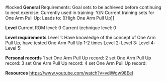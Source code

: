 #locked
**General**
Requirements:
Goal sets to be achieved before continuing to next exercise:
Currently used in training: Y/N
Current training sets for One Arm Pull Up:
Leads to: 
[[High One Arm Pull Up]]

**Level**
Current ROM level: 0
Current technique level: 0

**Level requirements**
Level 1: Have knowledge of the concept of One Arm Pull Up, have tested One Arm Pull Up 1-2 times
Level 2:
Level 3:
Level 4:
Level 5:

**Personal records**
1 set One Arm Pull Up record:
2 set One Arm Pull Up record:
3 set One Arm Pull Up record:
4 set One Arm Pull Up record:

**Resources**
https://www.youtube.com/watch?v=vdjWgw98EeI

